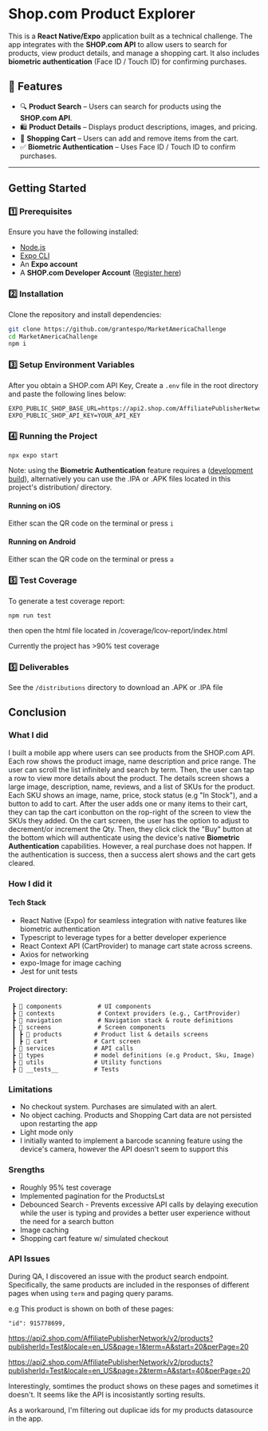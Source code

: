 # Shop.com Product Explorer

This is a **React Native/Expo** application built as a technical challenge. The app integrates with the **SHOP.com API** to allow users to search for products, view product details, and manage a shopping cart. It also includes **biometric authentication** (Face ID / Touch ID) for confirming purchases.

## 📱 Features

- 🔍 **Product Search** – Users can search for products using the **SHOP.com API**.
- 🛍️ **Product Details** – Displays product descriptions, images, and pricing.
- 🛒 **Shopping Cart** – Users can add and remove items from the cart.
- ✅ **Biometric Authentication** – Uses Face ID / Touch ID to confirm purchases.

---

## Getting Started

### 1️⃣ Prerequisites

Ensure you have the following installed:

- [Node.js](https://nodejs.org/)
- [Expo CLI](https://docs.expo.dev/get-started/installation/)
- An **Expo account**
- A **SHOP.com Developer Account** ([Register here](https://developers.shop.com/))

### 2️⃣ Installation

Clone the repository and install dependencies:

```sh
git clone https://github.com/grantespo/MarketAmericaChallenge
cd MarketAmericaChallenge
npm i
```

### 3️⃣ Setup Environment Variables

After you obtain a SHOP.com API Key, Create a `.env` file in the root directory and paste the following lines below:

```
EXPO_PUBLIC_SHOP_BASE_URL=https://api2.shop.com/AffiliatePublisherNetwork/v2
EXPO_PUBLIC_SHOP_API_KEY=YOUR_API_KEY
```

### 4️⃣ Running the Project

```
npx expo start
```

Note: using the **Biometric Authentication** feature requires a ([development build](https://docs.expo.dev/develop/development-builds/create-a-build/)), alternatively you can use the .IPA or .APK files located in this project's distribution/ directory. 

#### Running on iOS

Either scan the QR code on the terminal or press `i`

#### Running on Android

Either scan the QR code on the terminal or press `a`

### 5️⃣ Test Coverage

To generate a test coverage report:

```
npm run test
```

then open the html file located in /coverage/lcov-report/index.html

Currently the project has >90% test coverage

### 5️⃣ Deliverables

See the `/distributions` directory to download an .APK or .IPA file


## Conclusion


### What I did

I built a mobile app where users can see products from the SHOP.com API. Each row shows the product image, name description and price range. The user can scroll the list infinitely and search by term. Then, the user can tap a row to view more details about the product. The details screen shows a large image, description, name, reviews, and a list of SKUs for the product. Each SKU shows an image, name, price, stock status (e.g "In Stock"), and a button to add to cart. After the user adds one or many items to their cart, they can tap the cart iconbutton on the rop-right of the screen to view the SKUs they added. On the cart screen, the user has the option to adjust to decrement/or increment the Qty. Then, they click click the "Buy" button at the bottom which will authenticate using the device's native **Biometric Authentication** capabilities. However, a real purchase does not happen. If the authentication is success, then a success alert shows and the cart gets cleared.

### How I did it

#### Tech Stack

- React Native (Expo) for seamless integration with native features like biometric authentication
- Typescript to leverage types for a better developer experience
- React Context API (CartProvider) to manage cart state across screens.
- Axios for networking
- expo-Image for image caching
- Jest for unit tests

#### Project directory:

```
 ┣ 📂 components          # UI components
 ┣ 📂 contexts            # Context providers (e.g., CartProvider)
 ┣ 📂 navigation          # Navigation stack & route definitions
 ┣ 📂 screens             # Screen components
 ┃ ┣ 📂 products         # Product list & details screens
 ┃ ┣ 📂 cart             # Cart screen
 ┣ 📂 services           # API calls
 ┣ 📂 types              # model definitions (e.g Product, Sku, Image)
 ┣ 📂 utils              # Utility functions
 ┣ 📂 __tests__          # Tests
 ```

### Limitations 

- No checkout system. Purchases are simulated with an alert.
- No object caching. Products and Shopping Cart data are not persisted upon restarting the app
- Light mode only
- I initially wanted to implement a barcode scanning feature using the device's camera, however the API doesn't seem to support this

### Srengths

- Roughly 95% test coverage
- Implemented pagination for the ProductsLst
- Debounced Search - Prevents excessive API calls by delaying execution while the user is typing and provides a better user experience without the need for a search button
- Image caching
- Shopping cart feature w/ simulated checkout

### API Issues

During QA, I discovered an issue with the product search endpoint. Specifically, the same products are included in the responses of different pages when using `term` and paging query params.

e.g This product is shown on both of these pages:

```
"id": 915778699,
```

https://api2.shop.com/AffiliatePublisherNetwork/v2/products?publisherId=Test&locale=en_US&page=1&term=A&start=20&perPage=20

https://api2.shop.com/AffiliatePublisherNetwork/v2/products?publisherId=Test&locale=en_US&page=2&term=A&start=40&perPage=20

Interestingly, somtimes the product shows on these pages and sometimes it doesn't. It seems like the API is incosistantly sorting results.

As a workaround, I'm filtering out duplicae ids for my products datasource in the app.